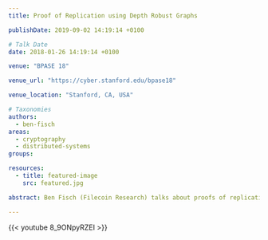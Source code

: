 ```yaml
---
title: Proof of Replication using Depth Robust Graphs

publishDate: 2019-09-02 14:19:14 +0100

# Talk Date
date: 2018-01-26 14:19:14 +0100

venue: "BPASE 18"

venue_url: "https://cyber.stanford.edu/bpase18"

venue_location: "Stanford, CA, USA"

# Taxonomies
authors:
  - ben-fisch
areas:
  - cryptography
  - distributed-systems
groups:

resources:
  - title: featured-image
    src: featured.jpg

abstract: Ben Fisch (Filecoin Research) talks about proofs of replication using DRGs at BPASE 18.

---
```

{{< youtube  8_9ONpyRZEI >}}
